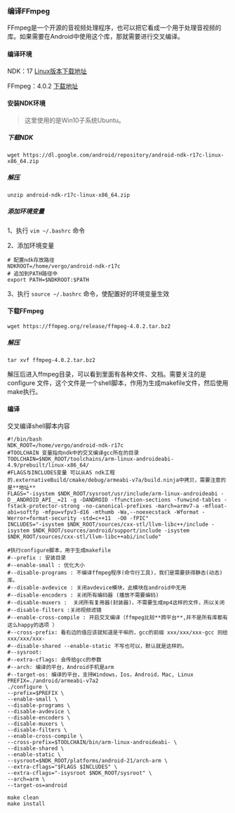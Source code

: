 ### 编译FFmpeg

FFmpeg是一个开源的音视频处理程序，也可以把它看成一个用于处理音视频的库。如果需要在Android中使用这个库，那就需要进行交叉编译。

#### 编译环境

NDK：17 [Linux版本下载地址](https://dl.google.com/android/repository/android-ndk-r17c-linux-x86_64.zip)

FFmpeg：4.0.2 [下载地址](https://ffmpeg.org/release/ffmpeg-4.0.2.tar.bz2)

#### 安装NDK环境

> 这里使用的是Win10子系统Ubuntu。

##### 下载NDK

```shell
wget https://dl.google.com/android/repository/android-ndk-r17c-linux-x86_64.zip
```

##### 解压

```shell
unzip android-ndk-r17c-linux-x86_64.zip
```

##### 添加环境变量

1、执行 `vim ~/.bashrc` 命令

2、添加环境变量

```shell
# 配置ndk存放路径
NDKROOT=/home/vergo/android-ndk-r17c
# 追加到PATH路径中
export PATH=$NDKROOT:$PATH
```

3、执行 `source ~/.bashrc` 命令，使配置好的环境变量生效

#### 下载FFmpeg

```shell
wget https://ffmpeg.org/release/ffmpeg-4.0.2.tar.bz2
```

##### 解压

```shell
tar xvf ffmpeg-4.0.2.tar.bz2
```

解压后进入ffmpeg目录，可以看到里面有各种文件、文档。需要关注的是configure 文件，这个文件是一个shell脚本，作用为生成makefile文件，然后使用make执行。

#### 编译

交叉编译shell脚本内容

```shell
#!/bin/bash
NDK_ROOT=/home/vergo/android-ndk-r17c
#TOOLCHAIN 变量指向ndk中的交叉编译gcc所在的目录
TOOLCHAIN=$NDK_ROOT/toolchains/arm-linux-androideabi-4.9/prebuilt/linux-x86_64/
#FLAGS与INCLUDES变量 可以从AS ndk工程的.externativeBuild/cmake/debug/armeabi-v7a/build.ninja中拷贝，需要注意的是**地址**
FLAGS="-isystem $NDK_ROOT/sysroot/usr/include/arm-linux-androideabi -D__ANDROID_API__=21 -g -DANDROID -ffunction-sections -funwind-tables -fstack-protector-strong -no-canonical-prefixes -march=armv7-a -mfloat-abi=softfp -mfpu=vfpv3-d16 -mthumb -Wa,--noexecstack -Wformat -Werror=format-security -std=c++11  -O0 -fPIC"
INCLUDES="-isystem $NDK_ROOT/sources/cxx-stl/llvm-libc++/include -isystem $NDK_ROOT/sources/android/support/include -isystem $NDK_ROOT/sources/cxx-stl/llvm-libc++abi/include"

#执行configure脚本，用于生成makefile
#--prefix : 安装目录
#--enable-small : 优化大小
#--disable-programs : 不编译ffmpeg程序(命令行工具)，我们是需要获得静态(动态)库。
#--disable-avdevice : 关闭avdevice模块，此模块在android中无用
#--disable-encoders : 关闭所有编码器 (播放不需要编码)
#--disable-muxers :  关闭所有复用器(封装器)，不需要生成mp4这样的文件，所以关闭
#--disable-filters :关闭视频滤镜
#--enable-cross-compile : 开启交叉编译（ffmpeg比较**跨平台**,并不是所有库都有这么happy的选项 ）
#--cross-prefix: 看右边的值应该就知道是干嘛的，gcc的前缀 xxx/xxx/xxx-gcc 则给xxx/xxx/xxx-
#--disable-shared --enable-static 不写也可以，默认就是这样的。
#--sysroot: 
#--extra-cflags: 会传给gcc的参数
#--arch: 编译的平台，Android手机是arm
#--target-os: 编译的平台，支持Windows，Ios，Android，Mac, Linux
PREFIX=./android/armeabi-v7a2
./configure \
--prefix=$PREFIX \
--enable-small \
--disable-programs \
--disable-avdevice \
--disable-encoders \
--disable-muxers \
--disable-filters \
--enable-cross-compile \
--cross-prefix=$TOOLCHAIN/bin/arm-linux-androideabi- \
--disable-shared \
--enable-static \
--sysroot=$NDK_ROOT/platforms/android-21/arch-arm \
--extra-cflags="$FLAGS $INCLUDES" \
--extra-cflags="-isysroot $NDK_ROOT/sysroot" \
--arch=arm \
--target-os=android 

make clean
make install

```




